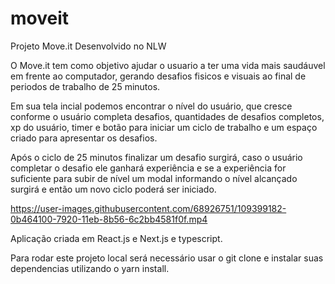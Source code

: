 # moveit
Projeto Move.it Desenvolvido no NLW

  O Move.it tem como objetivo ajudar o usuario a ter uma vida mais saudáuvel em frente ao computador, gerando desafios fisicos e visuais ao final de periodos de trabalho de 25 minutos.

  Em sua tela incial podemos encontrar o nível do usuário, que cresce conforme o usuário completa desafios, quantidades de desafios completos, xp do usuário, timer e botão para iniciar um ciclo de trabalho e um espaço criado para apresentar os desafios.
  
  Após o ciclo de 25 minutos finalizar um desafio surgirá, caso o usuário completar o desafio ele ganhará experiência e se a experiência for suficiente para subir de nível um modal informando o nível alcançado surgirá e então um novo ciclo poderá ser iniciado.

https://user-images.githubusercontent.com/68926751/109399182-0b464100-7920-11eb-8b56-6c2bb4581f0f.mp4

Aplicação criada em React.js e Next.js e typescript.

Para rodar este projeto local será necessário usar o git clone e instalar suas dependencias utilizando o yarn install.
